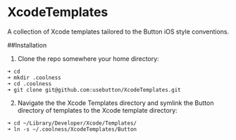 XcodeTemplates
==============

A collection of Xcode templates tailored to the Button iOS style conventions.


##Installation

1) Clone the repo somewhere your home directory:
```
➜ cd
➜ mkdir .coolness
➜ cd .coolness
➜ git clone git@github.com:usebutton/XcodeTemplates.git
```

2) Navigate the the Xcode Templates directory and symlink the Button directory of templates to the Xcode template directory:
```
➜ cd ~/Library/Developer/Xcode/Templates/
➜ ln -s ~/.coolness/XcodeTemplates/Button

```
